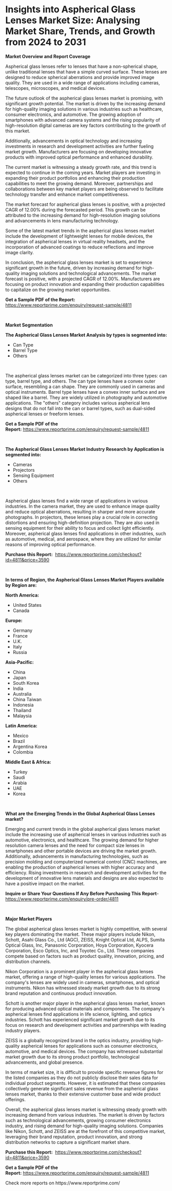 <p><h1>Insights into Aspherical Glass Lenses Market Size: Analysing Market Share, Trends, and Growth from 2024 to 2031</h1></p><p><strong>Market Overview and Report Coverage</strong></p>
<p><p>Aspherical glass lenses refer to lenses that have a non-spherical shape, unlike traditional lenses that have a simple curved surface. These lenses are designed to reduce spherical aberrations and provide improved image quality. They are used in a wide range of applications including cameras, telescopes, microscopes, and medical devices.</p><p>The future outlook of the aspherical glass lenses market is promising, with significant growth potential. The market is driven by the increasing demand for high-quality imaging solutions in various industries such as healthcare, consumer electronics, and automotive. The growing adoption of smartphones with advanced camera systems and the rising popularity of high-resolution digital cameras are key factors contributing to the growth of this market.</p><p>Additionally, advancements in optical technology and increasing investments in research and development activities are further fueling market growth. Manufacturers are focusing on developing innovative products with improved optical performance and enhanced durability.</p><p>The current market is witnessing a steady growth rate, and this trend is expected to continue in the coming years. Market players are investing in expanding their product portfolios and enhancing their production capabilities to meet the growing demand. Moreover, partnerships and collaborations between key market players are being observed to facilitate technology transfer and enhance market competitiveness.</p><p>The market forecast for aspherical glass lenses is positive, with a projected CAGR of 12.00% during the forecasted period. This growth can be attributed to the increasing demand for high-resolution imaging solutions and advancements in lens manufacturing technology.</p><p>Some of the latest market trends in the aspherical glass lenses market include the development of lightweight lenses for mobile devices, the integration of aspherical lenses in virtual reality headsets, and the incorporation of advanced coatings to reduce reflections and improve image clarity.</p><p>In conclusion, the aspherical glass lenses market is set to experience significant growth in the future, driven by increasing demand for high-quality imaging solutions and technological advancements. The market forecast is positive, with a projected CAGR of 12.00%. Manufacturers are focusing on product innovation and expanding their production capabilities to capitalize on the growing market opportunities.</p></p>
<p><strong>Get a Sample PDF of the Report:</strong> <a href="https://www.reportprime.com/enquiry/request-sample/4811">https://www.reportprime.com/enquiry/request-sample/4811</a></p>
<p>&nbsp;</p>
<p><strong>Market Segmentation</strong></p>
<p><strong>The Aspherical Glass Lenses Market Analysis by types is segmented into:</strong></p>
<p><ul><li>Can Type</li><li>Barrel Type</li><li>Others</li></ul></p>
<p>&nbsp;</p>
<p><p>The aspherical glass lenses market can be categorized into three types: can type, barrel type, and others. The can type lenses have a convex outer surface, resembling a can shape. They are commonly used in cameras and optical instruments. Barrel type lenses have a convex inner surface and are shaped like a barrel. They are widely utilized in photography and automotive applications. The "others" category includes various aspherical lens designs that do not fall into the can or barrel types, such as dual-sided aspherical lenses or freeform lenses.</p></p>
<p><strong>Get a Sample PDF of the Report:</strong>&nbsp;<a href="https://www.reportprime.com/enquiry/request-sample/4811">https://www.reportprime.com/enquiry/request-sample/4811</a></p>
<p>&nbsp;</p>
<p><strong>The Aspherical Glass Lenses Market Industry Research by Application is segmented into:</strong></p>
<p><ul><li>Cameras</li><li>Projectors</li><li>Sensing Equipment</li><li>Others</li></ul></p>
<p>&nbsp;</p>
<p><p>Aspherical glass lenses find a wide range of applications in various industries. In the camera market, they are used to enhance image quality and reduce optical aberrations, resulting in sharper and more accurate photographs. In projectors, these lenses play a crucial role in correcting distortions and ensuring high-definition projection. They are also used in sensing equipment for their ability to focus and collect light efficiently. Moreover, aspherical glass lenses find applications in other industries, such as automotive, medical, and aerospace, where they are utilized for similar reasons of improving optical performance.</p></p>
<p><strong>Purchase this Report:</strong>&nbsp; <a href="https://www.reportprime.com/checkout?id=4811&price=3590">https://www.reportprime.com/checkout?id=4811&price=3590</a></p>
<p>&nbsp;</p>
<p><strong>In terms of Region, the Aspherical Glass Lenses Market Players available by Region are:</strong></p>
<p>
    <p> <strong> North America: </strong>
        <ul>
            <li>United States</li>
            <li>Canada</li>
        </ul>
        </p> 
    <p> <strong> Europe: </strong>
        <ul>
            <li>Germany</li>
            <li>France</li>
            <li>U.K.</li>
            <li>Italy</li>
            <li>Russia</li>
        </ul>
        </p> 
    <p> <strong> Asia-Pacific: </strong>
        <ul>
            <li>China</li>
            <li>Japan</li>
            <li>South Korea</li>
            <li>India</li>
            <li>Australia</li>
            <li>China Taiwan</li>
            <li>Indonesia</li>
            <li>Thailand</li>
            <li>Malaysia</li>
        </ul>
        </p> 
    <p> <strong> Latin America: </strong>
        <ul>
            <li>Mexico</li>
            <li>Brazil</li>
            <li>Argentina Korea</li>
            <li>Colombia</li>
        </ul>
        </p> 
    <p> <strong> Middle East & Africa: </strong>
        <ul>
            <li>Turkey</li>
            <li>Saudi</li>
            <li>Arabia</li>
            <li>UAE</li>
            <li>Korea</li>
        </ul>
    </p>
    </p>
<p>&nbsp;</p>
<p><strong>What are the Emerging Trends in the Global Aspherical Glass Lenses market?</strong></p>
<p><p>Emerging and current trends in the global aspherical glass lenses market include the increasing use of aspherical lenses in various industries such as automotive, electronics, and healthcare. The growing demand for higher resolution camera lenses and the need for compact size lenses in smartphones and other portable devices are driving the market growth. Additionally, advancements in manufacturing technologies, such as precision molding and computerized numerical control (CNC) machines, are enabling the production of aspherical lenses with higher accuracy and efficiency. Rising investments in research and development activities for the development of innovative lens materials and designs are also expected to have a positive impact on the market.</p></p>
<p><strong>Inquire or Share Your Questions If Any Before Purchasing This Report</strong>- <a href="https://www.reportprime.com/enquiry/pre-order/4811">https://www.reportprime.com/enquiry/pre-order/4811</a></p>
<p>&nbsp;</p>
<p><strong>Major Market Players</strong></p>
<p><p>The global aspherical glass lenses market is highly competitive, with several key players dominating the market. These major players include Nikon, Schott, Asahi Glass Co., Ltd (AGC), ZEISS, Knight Optical Ltd, ALPS, Sumita Optical Glass, Inc, Panasonic Corporation, Hoya Corporation, Kyocera Corporation, Esco Optics, Inc, and Toyotec Co., Ltd. These companies compete based on factors such as product quality, innovation, pricing, and distribution channels.</p><p>Nikon Corporation is a prominent player in the aspherical glass lenses market, offering a range of high-quality lenses for various applications. The company's lenses are widely used in cameras, smartphones, and optical instruments. Nikon has witnessed steady market growth due to its strong brand reputation and continuous product innovation.</p><p>Schott is another major player in the aspherical glass lenses market, known for producing advanced optical materials and components. The company's aspherical lenses find applications in life science, lighting, and optics industries. Schott has experienced significant market growth due to its focus on research and development activities and partnerships with leading industry players.</p><p>ZEISS is a globally recognized brand in the optics industry, providing high-quality aspherical lenses for applications such as consumer electronics, automotive, and medical devices. The company has witnessed substantial market growth due to its strong product portfolio, technological advancements, and global presence.</p><p>In terms of market size, it is difficult to provide specific revenue figures for the listed companies as they do not publicly disclose their sales data for individual product segments. However, it is estimated that these companies collectively generate significant sales revenue from the aspherical glass lenses market, thanks to their extensive customer base and wide product offerings.</p><p>Overall, the aspherical glass lenses market is witnessing steady growth with increasing demand from various industries. The market is driven by factors such as technological advancements, growing consumer electronics industry, and rising demand for high-quality imaging solutions. Companies like Nikon, Schott, and ZEISS are at the forefront of this competitive market, leveraging their brand reputation, product innovation, and strong distribution networks to capture a significant market share.</p></p>
<p><strong>Purchase this Report:</strong>&nbsp;&nbsp;<a href="https://www.reportprime.com/checkout?id=4811&price=3590">https://www.reportprime.com/checkout?id=4811&price=3590</a></p>
<p></p>
<p><strong>Get a Sample PDF of the Report:</strong>&nbsp;<a href="https://www.reportprime.com/enquiry/request-sample/4811">https://www.reportprime.com/enquiry/request-sample/4811</a></p>
<p>Check more reports on https://www.reportprime.com/</p>